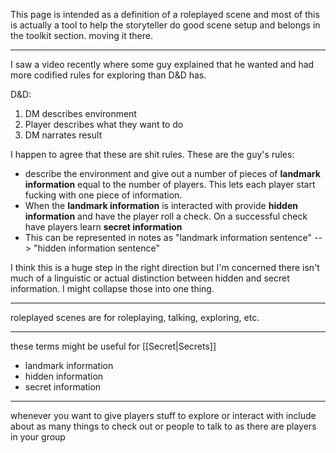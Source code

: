 This page is intended as a definition of a roleplayed scene and most of this is actually a tool to help the storyteller do good scene setup and belongs in the toolkit section. moving it there.

---

I saw a video recently where some guy explained that he wanted and had more codified rules for exploring than D&D has.

D&D:
1. DM describes environment
2. Player describes what they want to do
3. DM narrates result

I happen to agree that these are shit rules. These are the guy's rules:
- describe the environment and give out a number of pieces of **landmark information** equal to the number of players. This lets each player start fucking with one piece of information.
- When the **landmark information** is interacted with provide **hidden information** and have the player roll a check. On a successful check have players learn **secret information**
- This can be represented in notes as "landmark information sentence" --> "hidden information sentence"

I think this is a huge step in the right direction but I'm concerned there isn't much of a linguistic or actual distinction between hidden and secret information. I might collapse those into one thing.

---

roleplayed scenes are for roleplaying, talking, exploring, etc.

---

these terms might be useful for [[Secret|Secrets]]
- landmark information
- hidden information
- secret information

---

whenever you want to give players stuff to explore or interact with include about as many things to check out or people to talk to as there are players in your group